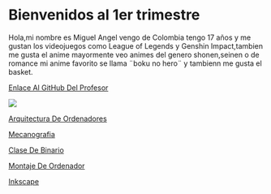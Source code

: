 # Bienvenidos al 1er trimestre
Hola,mi nombre es Miguel Angel vengo de Colombia tengo 17 años y me gustan los videojuegos como League of Legends y Genshin Impact,tambien me gusta el anime mayormente veo animes del genero shonen,seinen o de romance mi anime favorito se llama ¨boku no hero¨ y tambienn me gusta el basket.

[Enlace Al GitHub Del Profesor](https://github.com/d-prieto?tab=overview&from=2021-07-01&to=2021-07-31)

![](https://avatars.githubusercontent.com/u/60569015?v=4)

[Arquitectura De Ordenadores](https://github.com/miguelamgel1107/1er-trimestre-/blob/main/arquitectura%20de%20ordenadores.md)

[Mecanografia](https://github.com/miguelamgel1107/1er-trimestre-/blob/main/Mecanografia.md)

[Clase De Binario](https://github.com/miguelamgel1107/1er-trimestre-/blob/main/arquitectura%20de%20ordenadores.md#clase-de-binario)

[Montaje De Ordenador](https://github.com/miguelamgel1107/1er-trimestre-/blob/main/montaje%20ordenadores.md)

[Inkscape](https://github.com/miguelamgel1107/1er-trimestre-/blob/main/inkscape.md)

